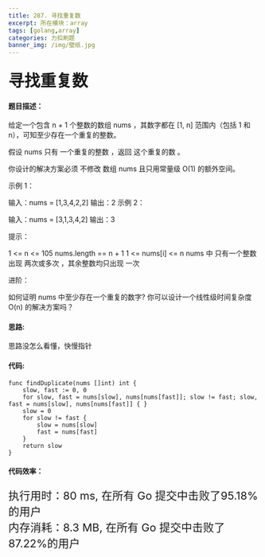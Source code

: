 ```yaml
---
title: 287. 寻找重复数
excerpt: 所在模块：array
tags: [golang,array]
categories: 力扣刷题
banner_img: /img/壁纸.jpg
---
```


### <font size=6px>寻找重复数</font>

#### 题目描述：

给定一个包含 n + 1 个整数的数组 nums ，其数字都在 [1, n] 范围内（包括 1 和 n），可知至少存在一个重复的整数。

假设 nums 只有 一个重复的整数 ，返回 这个重复的数 。

你设计的解决方案必须 不修改 数组 nums 且只用常量级 O(1) 的额外空间。

 

示例 1：

输入：nums = [1,3,4,2,2]
输出：2
示例 2：

输入：nums = [3,1,3,4,2]
输出：3


提示：

1 <= n <= 105
nums.length == n + 1
1 <= nums[i] <= n
nums 中 只有一个整数 出现 两次或多次 ，其余整数均只出现 一次


进阶：

如何证明 nums 中至少存在一个重复的数字?
你可以设计一个线性级时间复杂度 O(n) 的解决方案吗？

#### 思路:

思路没怎么看懂，快慢指针

#### 代码:

```golang
func findDuplicate(nums []int) int {
    slow, fast := 0, 0
    for slow, fast = nums[slow], nums[nums[fast]]; slow != fast; slow, fast = nums[slow], nums[nums[fast]] { }
    slow = 0
    for slow != fast {
        slow = nums[slow]
        fast = nums[fast]
    }
    return slow
}

```

#### 代码效率：

<p class="note note-primary"; style="font-size:22px">
   执行用时：80 ms, 在所有 Go 提交中击败了95.18%的用户<br>
   内存消耗：8.3 MB, 在所有 Go 提交中击败了87.22%的用户
</p>



